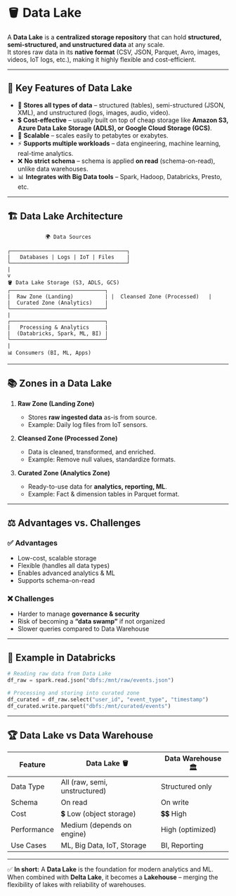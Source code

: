 # 🪣 Data Lake  

A **Data Lake** is a **centralized storage repository** that can hold **structured, semi-structured, and unstructured data** at any scale.  
It stores raw data in its **native format** (CSV, JSON, Parquet, Avro, images, videos, IoT logs, etc.), making it highly flexible and cost-efficient.  

---

## 🌟 Key Features of Data Lake  

- 📂 **Stores all types of data** – structured (tables), semi-structured (JSON, XML), and unstructured (logs, images, audio, video).  
- 💲 **Cost-effective** – usually built on top of cheap storage like **Amazon S3, Azure Data Lake Storage (ADLS), or Google Cloud Storage (GCS)**.  
- 🔄 **Scalable** – scales easily to petabytes or exabytes.  
- ⚡ **Supports multiple workloads** – data engineering, machine learning, real-time analytics.  
- ❌ **No strict schema** – schema is applied **on read** (schema-on-read), unlike data warehouses.  
- 📊 **Integrates with Big Data tools** – Spark, Hadoop, Databricks, Presto, etc.  

---

## 🏗️ Data Lake Architecture  

```
            🌍 Data Sources

┌─────────────────────────────────────┐
|   Databases | Logs | IoT | Files    |
└─────────────────────────────────────┘
|
v
🪣 Data Lake Storage (S3, ADLS, GCS)
┌──────────────────────────────┐
|  Raw Zone (Landing)          | |  Cleansed Zone (Processed)   |
|  Curated Zone (Analytics)    |
└──────────────────────────────┘
|
┌──────────────────────────────┐
|   Processing & Analytics     |
|  (Databricks, Spark, ML, BI) |
└──────────────────────────────┘
|
📊 Consumers (BI, ML, Apps)

````

---

## 📚 Zones in a Data Lake  

1. **Raw Zone (Landing Zone)**  
   - Stores **raw ingested data** as-is from source.  
   - Example: Daily log files from IoT sensors.  

2. **Cleansed Zone (Processed Zone)**  
   - Data is cleaned, transformed, and enriched.  
   - Example: Remove null values, standardize formats.  

3. **Curated Zone (Analytics Zone)**  
   - Ready-to-use data for **analytics, reporting, ML**.  
   - Example: Fact & dimension tables in Parquet format.  

---

## ⚖️ Advantages vs. Challenges  

### ✅ Advantages  
- Low-cost, scalable storage  
- Flexible (handles all data types)  
- Enables advanced analytics & ML  
- Supports schema-on-read  

### ❌ Challenges  
- Harder to manage **governance & security**  
- Risk of becoming a **“data swamp”** if not organized  
- Slower queries compared to Data Warehouse  

---

## 🔑 Example in Databricks  

```python
# Reading raw data from Data Lake
df_raw = spark.read.json("dbfs:/mnt/raw/events.json")

# Processing and storing into curated zone
df_curated = df_raw.select("user_id", "event_type", "timestamp")
df_curated.write.parquet("dbfs:/mnt/curated/events")
````

---

## 🏆 Data Lake vs Data Warehouse

| Feature     | Data Lake 🪣                  | Data Warehouse 🏛️ |
| ----------- | ----------------------------- | ------------------ |
| Data Type   | All (raw, semi, unstructured) | Structured only    |
| Schema      | On read                       | On write           |
| Cost        | 💲 Low (object storage)       | 💲💲 High          |
| Performance | Medium (depends on engine)    | High (optimized)   |
| Use Cases   | ML, Big Data, IoT, Storage    | BI, Reporting      |

---

✅ **In short:** A **Data Lake** is the foundation for modern analytics and ML.
When combined with **Delta Lake**, it becomes a **Lakehouse** – merging the flexibility of lakes with reliability of warehouses.
